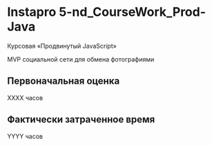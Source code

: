 # Instapro 5-nd_CourseWork_Prod-Java
Курсовая «Продвинутый JavaScript»

<!-- # Instapro -->

MVP социальной сети для обмена фотографиями

## Первоначальная оценка

ХХХХ часов

## Фактически затраченное время

YYYY часов
